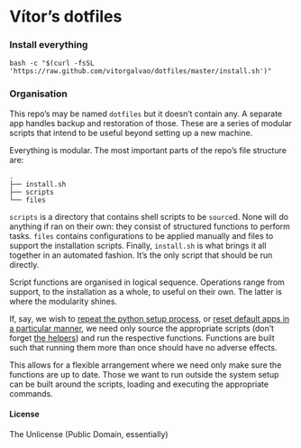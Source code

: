 # Vítor’s dotfiles

### Install everything
```
bash -c "$(curl -fsSL 'https://raw.github.com/vitorgalvao/dotfiles/master/install.sh')"
```

### Organisation
This repo’s may be named `dotfiles` but it doesn’t contain any. A separate app handles backup and restoration of those. These are a series of modular scripts that intend to be useful beyond setting up a new machine.

Everything is modular. The most important parts of the repo’s file structure are:

```
.
├── install.sh
├── scripts
└── files
```

`scripts` is a directory that contains shell scripts to be `source`d. None will do anything if ran on their own: they consist of structured functions to perform tasks. `files` contains configurations to be applied manually and files to support the installation scripts. Finally, `install.sh` is what brings it all together in an automated fashion. It’s the only script that should be run directly.

Script functions are organised in logical sequence. Operations range from support, to the installation as a whole, to useful on their own. The latter is where the modularity shines.

If, say, we wish to [repeat the python setup process](https://github.com/vitorgalvao/dotfiles/blob/c9129b1dd70032c79df958985b854834ea2d62bf/scripts/environments.sh#L13), or [reset default apps in a particular manner](https://github.com/vitorgalvao/dotfiles/blob/c9129b1dd70032c79df958985b854834ea2d62bf/scripts/configure_tools.sh#L22), we need only source the appropriate scripts (don’t forget [the helpers](https://github.com/vitorgalvao/dotfiles/blob/master/scripts/helper_functions.sh)) and run the respective functions. Functions are built such that running them more than once should have no adverse effects.

This allows for a flexible arrangement where we need only make sure the functions are up to date. Those we want to run outside the system setup can be built around the scripts, loading and executing the appropriate commands.

#### License
The Unlicense (Public Domain, essentially)
